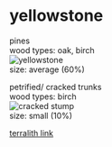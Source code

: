 
# yellowstone
  
pines  
wood types: oak, birch  
![yellowstone](https://cdn.britannica.com/35/160335-050-43B9C5ED/Portion-Obsidian-Cliff-Yellowstone-National-Park-Wyoming.jpg)  
size: average (60%)  
  
petrified/ cracked trunks  
wood types: birch  
![cracked stump](https://idahocapitalsun.com/wp-content/uploads/2022/06/Yellowstone-National-Park-petrified-trees-1024x682.jpg)  
size: small (10%)  
  
[terralith link](https://stardustlabs.miraheze.org/wiki/Yellowstone)
